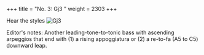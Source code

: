 +++
title = "No. 3: Gj3 "
weight = 2303
+++

Hear the styles
![Gj3](/img/003DurDimM.jpg)

Editor's notes: Another leading-tone-to-tonic bass with ascending arpeggios that end with (1) a rising appoggiatura or (2) a re-to-fa (A5 to C5) downward leap.
